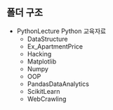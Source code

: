 ## 폴더 구조
  - PythonLecture
    Python 교육자료
    - DataStructure
    - Ex_ApartmentPrice
    - Hacking
    - Matplotlib
    - Numpy
    - OOP
    - PandasDataAnalytics
    - ScikitLearn
    - WebCrawling
